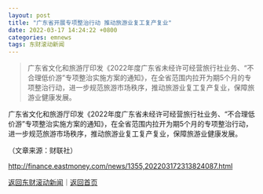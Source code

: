 ```yaml
---
layout: post
title: "广东省开展专项整治行动 推动旅游业复工复产复业"
date: 2022-03-17 14:24:22 +0800
categories: emnews
tags: 东财滚动新闻
---
```

> 广东省文化和旅游厅印发《2022年度广东省未经许可经营旅行社业务、“不合理低价游”专项整治实施方案的通知》，在全省范围内拉开为期5个月的专项整治行动，进一步规范旅游市场秩序，推动旅游业复工复产复业，保障旅游业健康发展。

<p>广东省文化和旅游厅印发《2022年度广东省未经许可经营旅行社业务、“不合理低价游”专项整治实施方案的通知》，在全省范围内拉开为期5个月的专项整治行动，进一步规范旅游市场秩序，推动旅游业复工复产复业，保障旅游业健康发展。</p><p class="em_media">（文章来源：财联社）</p>

<http://finance.eastmoney.com/news/1355,202203172313824087.html>

[返回东财滚动新闻](//finews.withounder.com/emnews/)｜[返回首页](//finews.withounder.com/)